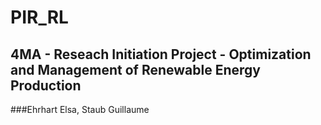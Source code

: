 # PIR_RL
## 4MA - Reseach Initiation Project - Optimization and Management of Renewable Energy Production
###Ehrhart Elsa, Staub Guillaume

